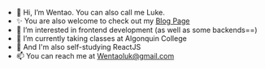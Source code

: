 - 👋 Hi, I’m Wentao. You can also call me Luke.
- ✨ You are also welcome to check out my [Blog Page](https://wentaoluk.github.io)
- 👀 I’m interested in frontend development (as well as some backends==)
- 🌱 I’m currently taking classes at Algonquin College
- 💞️ And I'm also self-studying ReactJS
- 📫 You can reach me at Wentaoluk@gmail.com

<!---
WentaoLuk/WentaoLuk is a ✨ special ✨ repository because its `README.md` (this file) appears on your GitHub profile.
You can click the Preview link to take a look at your changes.
--->
